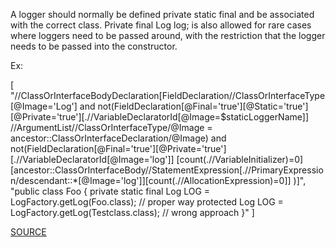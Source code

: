 A logger should normally be defined private static final and be associated with the correct class. Private final Log log; is also allowed for rare cases where loggers need to be passed around, with the restriction that the logger needs to be passed into the constructor.

Ex:

[
  "//ClassOrInterfaceBodyDeclaration[FieldDeclaration//ClassOrInterfaceType[@Image='Log'] and not(FieldDeclaration[@Final='true'][@Static='true'][@Private='true'][.//VariableDeclaratorId[@Image=$staticLoggerName]] //ArgumentList//ClassOrInterfaceType/@Image = ancestor::ClassOrInterfaceDeclaration/@Image) and not(FieldDeclaration[@Final='true'][@Private='true'][.//VariableDeclaratorId[@Image='log']] [count(.//VariableInitializer)=0] [ancestor::ClassOrInterfaceBody//StatementExpression[.//PrimaryExpression/descendant::*[@Image='log']][count(.//AllocationExpression)=0]] )]",
  "public class Foo { private static final Log LOG = LogFactory.getLog(Foo.class); // proper way protected Log LOG = LogFactory.getLog(Testclass.class); // wrong approach }"
]

[SOURCE](https://pmd.github.io/pmd-5.3.3/pmd-java/rules/java/logging-jakarta-commons.html#ProperLogger)
